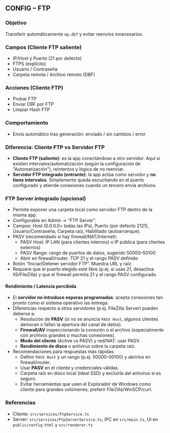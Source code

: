 ## CONFIG – FTP

### Objetivo
Transferir automáticamente `mp.dbf` y evitar reenvíos innecesarios.

### Campos (Cliente FTP saliente)
- IP/Host y Puerto (21 por defecto)
- FTPS (explícito)
- Usuario / Contraseña
- Carpeta remota / Archivo remoto (DBF)

### Acciones (Cliente FTP)
- Probar FTP
- Enviar DBF por FTP
- Limpiar Hash FTP

### Comportamiento
- Envío automático tras generación: enviado / sin cambios / error

### Diferencia: Cliente FTP vs Servidor FTP
- **Cliente FTP (saliente)**: es la app conectándose a otro servidor. Aquí sí existen intervalos/automatización (según la configuración de "Automatización"), reintentos y lógica de no reenviar.
- **Servidor FTP integrado (entrante)**: la app actúa como servidor y **no tiene intervalos**. Simplemente queda escuchando en el puerto configurado y atiende conexiones cuando un tercero envía archivos.

### FTP Server integrado (opcional)
- Permite exponer una carpeta local como servidor FTP dentro de la misma app.
- Configurable en Admin → “FTP Server”.
- Campos: Host (0.0.0.0= todas las IPs), Puerto (por defecto 2121), Usuario/Contraseña, Carpeta raíz, Habilitado (autoarranque).
- PASV (recomendado si hay firewall/NAT/Internet):
  - PASV Host: IP LAN (para clientes internos) o IP pública (para clientes externos)
  - PASV Range: rango de puertos de datos, sugerido 50000–50100
  - Abrir en firewall/router: TCP 21 y el rango PASV definido
- Botón “Iniciar/Detener servidor FTP”. Muestra URL y raíz.
- Requiere que el puerto elegido esté libre (p.ej. si usas 21, desactiva IIS/FileZilla) y que el firewall permita 21 y el rango PASV configurado.

#### Rendimiento / Latencia percibida
- El **servidor no introduce esperas programadas**: acepta conexiones tan pronto como el sistema operativo las entrega.
- Diferencias respecto a otros servidores (p.ej. FileZilla Server) pueden deberse a:
  - Resolución de **PASV** (si no se anuncia `PASV Host`, algunos clientes demoran o fallan la apertura del canal de datos).
  - **Firewall/AV** inspeccionando la conexión o el archivo (especialmente con archivos grandes o muchas conexiones).
  - **Modo del cliente** (Active vs PASV) y red/NAT: usar PASV.
  - **Rendimiento de disco** o antivirus sobre la carpeta raíz.
- Recomendaciones para respuestas más rápidas:
  - Definir `PASV Host` y un rango (p.ej. 50000–50100) y abrirlos en firewall/router.
  - Usar **PASV** en el cliente y credenciales válidas.
  - Carpeta raíz en disco local (ideal SSD) y excluirla del antivirus si es seguro.
  - Evitar herramientas que usen el Explorador de Windows como cliente para grandes volúmenes; preferir FileZilla/WinSCP/curl.

### Referencias
- Cliente: `src/services/FtpService.ts`
- Server: `src/services/FtpServerService.ts`, IPC en `src/main.ts`, UI en `public/config.html` y `src/renderer.ts`
